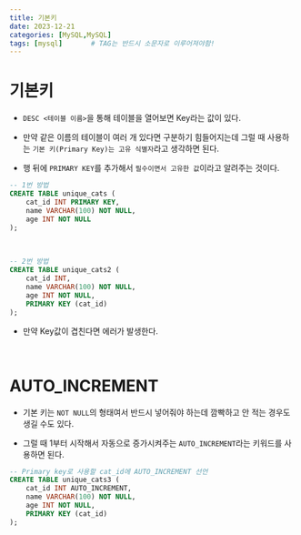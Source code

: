 ```yaml
---
title: 기본키
date: 2023-12-21
categories: [MySQL,MySQL]
tags: [mysql]		# TAG는 반드시 소문자로 이루어져야함!
---
```


# **기본키**

* `DESC <테이블 이름>`을 통해 테이블을 열어보면 Key라는 값이 있다.

* 만약 같은 이름의 테이블이 여러 개 있다면 구분하기 힘들어지는데 그럴 때 사용하는 `기본 키(Primary Key)는 고유 식별자`라고 생각하면 된다.

* 행 뒤에 `PRIMARY KEY`를 추가해서 `필수이면서 고유한 값`이라고 알려주는 것이다.

```sql
-- 1번 방법
CREATE TABLE unique_cats (
	cat_id INT PRIMARY KEY,
    name VARCHAR(100) NOT NULL,
    age INT NOT NULL
);
```

<br>

```sql
-- 2번 방법
CREATE TABLE unique_cats2 (
	cat_id INT,
    name VARCHAR(100) NOT NULL,
    age INT NOT NULL,
    PRIMARY KEY (cat_id)
);
```


* 만약 Key값이 겹친다면 에러가 발생한다.

<br>

# **AUTO_INCREMENT**

* 기본 키는 `NOT NULL`의 형태여서 반드시 넣어줘야 하는데 깜빡하고 안 적는 경우도 생길 수도 있다.

* 그럴 때 1부터 시작해서 자동으로 증가시켜주는 `AUTO_INCREMENT`라는 키워드를 사용하면 된다.

```sql
-- Primary key로 사용할 cat_id에 AUTO_INCREMENT 선언
CREATE TABLE unique_cats3 (
    cat_id INT AUTO_INCREMENT,
    name VARCHAR(100) NOT NULL,
    age INT NOT NULL,
    PRIMARY KEY (cat_id)
);
```

